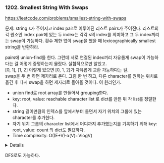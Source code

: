 ### 1202. Smallest String With Swaps

https://leetcode.com/problems/smallest-string-with-swaps

문제: string s가 주어지고 index pair로 이루어진 리스트 pairs가 주어진다. 리스트의 각 원소인 index pair에 있는 두 index는 각각 s의 index를 의미하고 그 두 index끼리는 swap이 가능하다. 횟수 제한 없이 swap을 했을 때 lexicographically smallest string을 반환하라.

pairs에 union-find를 한다. 그런데 서로 연결된 index끼리 자유롭게 swap이 가능하다는 걸 어떻게 증명하는지 몰랐다. 실험적으로만 알았고.   
[0, 1], [1, 2] 이렇게 있으면 [0, 1, 2]가 자유롭게 교환 가능하다는 걸.   
swap을 두 번 하면 제자리로 온다. 그럼 한 번 하고, 다른 character를 원하는 위치로 옮긴 후 다시 swap을 하면 제자리로 돌아올 것이다. 이 원리인가.   
- union find로 root array를 만들어서 grouping한다.
- key: root, value: reachable character list 로 dict를 만든 뒤 각 list를 정렬한다.
- string 길이만큼의 인덱스를 앞에서부터 돌면서 자기 위치의 그룹에 있는 character를 추가한다.
- 자기 위치 그룹의 character list에서 어디까지 추가했는지를 기록하기 위해 key: root, value: count 의 dict도 필요하다.
- Time complexity: O((E+V)⋅α(V)+VlogV)

<details>

```python
for x, y in pairs:
    union(x, y)

d = defaultdict(list)  # key: root, value: reachable character list
for i, c in enumerate(s):
    d[find(i)].append(c)

for key in d:
    d[key].sort()

res = []
d_cnt = defaultdict(int)
for i in range(len(s)):
    root_i = find(i)
    res.append(d[root_i][d_cnt[root_i]])
    d_cnt[root_i] += 1

return ''.join(res)
```

</details>


DFS로도 가능하다.


